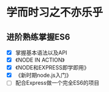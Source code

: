 # 学而时习之不亦乐乎

## 进阶熟练掌握ES6
- [x] 掌握基本语法以及API
- [x] 《NODE IN ACTION》
- [x] 《NODE和EXPRESS即学即用》
- [x] 《新时期node.js入门》
- [ ] 配合Express做一个完全ES6的项目
